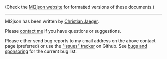 (Check the [Ml2json website](http://ml2json.christianjaeger.ch/) for
formatted versions of these documents.)

---

Ml2json has been written by [Christian Jaeger](http://christianjaeger.ch).

Please [contact me](http://christianjaeger.ch/contact.html) if you have
questions or suggestions.

Please either send bug reports to my email address on the above
contact page (preferred) or use the ["issues"
tracker](https://github.com/pflanze/ml2json/issues) on Github. See
[bugs and sponsoring](//bugs_and_sponsoring.md) for the current bug
list.
